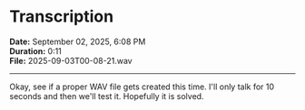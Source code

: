 # Transcription
**Date:** September 02, 2025, 6:08 PM  
**Duration:** 0:11  
**File:** 2025-09-03T00-08-21.wav

---

Okay, see if a proper WAV file gets created this time. I'll only talk for 10 seconds and then we'll test it. Hopefully it is solved.
